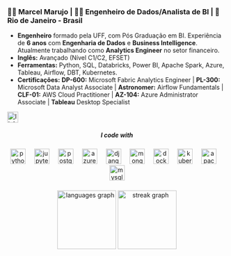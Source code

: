 <!-- ### Olá, pessoal! 👋 

<p align="left">  --> 
### 🙋‍♂️ Marcel Marujo | 👨‍💻 Engenheiro de Dados/Analista de BI  |  📍 Rio de Janeiro - Brasil

- **Engenheiro** formado pela UFF, com Pós Graduação em BI. Experiência de **6 anos** com **Engenharia de Dados** e **Business Intelligence**. Atualmente trabalhando como **Analytics Engineer** no setor financeiro.
- **Inglês:** Avançado (Nível C1/C2, EFSET)
- **Ferramentas:** Python, SQL, Databricks, Power BI, Apache Spark, Azure, Tableau, Airflow, DBT, Kubernetes.
- **Certificações:** **DP-600:** Microsoft Fabric Analytics Engineer | **PL-300:** Microsoft Data Analyst Associate | **Astronomer:** Airflow Fundamentals | **CLF-01:** AWS Cloud Practitioner | **AZ-104:** Azure Administrator Associate | **Tableau** Desktop Specialist

<div align="left">
  <a href="https://www.linkedin.com/in/marcel-marujo/" target="_blank">
    <img src="https://img.shields.io/static/v1?message=LinkedIn&logo=linkedin&label=&color=0077B5&logoColor=white&labelColor=&style=for-the-badge" height="25" alt="linkedin logo"  />
  </a>
</div>

<div align="center">

##### I code with

  <img src="https://cdn.jsdelivr.net/gh/devicons/devicon/icons/python/python-original.svg" height="35" alt="python logo" />
  <img width="12" />
  <img src="https://cdn.jsdelivr.net/gh/devicons/devicon/icons/jupyter/jupyter-original.svg" height="35" alt="jupyter logo" />
  <img width="12" />
  <img src="https://cdn.jsdelivr.net/gh/devicons/devicon/icons/postgresql/postgresql-original.svg" height="35" alt="postgresql logo" />
  <img width="12" />
  <img src="https://cdn.jsdelivr.net/gh/devicons/devicon/icons/azure/azure-original.svg" height="35" alt="azure logo" />
  <img width="12" />
  <img src="https://cdn.jsdelivr.net/gh/devicons/devicon/icons/django/django-plain.svg" height="35" alt="django logo" />
  <img width="12" />
  <img src="https://cdn.jsdelivr.net/gh/devicons/devicon/icons/mongodb/mongodb-original.svg" height="35" alt="mongodb logo" />
  <img width="12" />
  <img src="https://cdn.jsdelivr.net/gh/devicons/devicon/icons/docker/docker-original.svg" height="35" alt="docker logo" />
  <img width="12" />
  <img src="https://cdn.jsdelivr.net/gh/devicons/devicon/icons/kubernetes/kubernetes-plain.svg" height="35" alt="kubernetes logo" />
  <img width="12" />
  <img src="https://cdn.jsdelivr.net/gh/devicons/devicon/icons/apachekafka/apachekafka-original.svg" height="35" alt="apachekafka logo" />
  <img width="12" />
  <img src="https://cdn.jsdelivr.net/gh/devicons/devicon/icons/mysql/mysql-original.svg" height="35" alt="mysql logo"  />
</div>

###

<div align="center">
    <img src="https://github-readme-stats.vercel.app/api/top-langs?username=marcelmarujo&locale=en&hide_title=false&layout=compact&card_width=320&langs_count=10&theme=algolia&hide_border=false" height="135" alt="languages graph"  />
  <img src="https://streak-stats.demolab.com?user=marcelmarujo&locale=en&mode=daily&theme=algolia&hide_border=false&border_radius=5" height="135" alt="streak graph"  />
</div>

###

<!---
marcelmarujo/marcelmarujo is a ✨ special ✨ repository because its `README.md` (this file) appears on your GitHub profile.
You can click the Preview link to take a look at your changes.
--->
